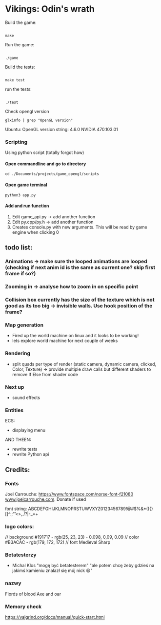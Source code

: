 # Vikings: Odin's wrath

Build the game:

```{commandline}

make
```

Run the game:


```{commandline}

./game
```


Build the tests:

```{commandline}

make test
```

run the tests:

```{commandline}

./test
```


Check opengl version
```{commandline}
glxinfo | grep "OpenGL version"
```

Ubuntu:
OpenGL version string: 4.6.0 NVIDIA 470.103.01


### Scripting
Using python script (totally forgot how)

#### Open commandline and go to directory
```{commandline}
cd ./Documents/projects/game_opengl/scripts
```
 
#### Open game terminal
```{commandline}
python3 app.py
```

#### Add and run function

1) Edit game_api.py -> add another function
2) Edit py.cpp/py.h -> add another function
3) Creates console.py with new arguments. This will be read by game engine when clicking 0


## todo list:
### Animations -> make sure the looped animations are looped (checking if next anim id is the same as current one? skip first frame if so?)
### Zooming in -> analyse how to zoom in on specific point 
### Collision box currently has the size of the texture which is not good as its too big -> invisible walls. Use hook position of the frame?


### Map generation

- Fired up the world machine on linux and it looks to be working!
- lets explore world machine for next couple of weeks


### Rendering
- split quads per type of render (static camera, dynamic camera, clicked, Color, Texture) -> provide multiple draw calls but different shaders to remove If Else from shader code

### Next up
- sound effects

### Entities
ECS:
 - displaying menu

AND THEEN:
 - rewrite tests
 - rewrite Python api

## Credits:


### Fonts
Joel Carrouche: https://www.fontspace.com/norse-font-f21080 www.joelcarrouche.com. Donate if used


font string:
ABCDEFGHIJKLMNOPRSTUWVXYZ0123456789!@#$%&*(){}[]^:;”’<>,./?|\-_=+



### logo colors:
// background
#191717 - rgb(25, 23, 23)  - 0.098, 0,09, 0.09
// color
#B3ACAC - rgb(179, 172, 172)
// font
Medieval Sharp



### Betatesterzy
- Michal Klos "mogę być betatesterem" "ale potem chcę żeby gdzieś na jakimś kamieniu znalazł się mój nick 😃"



### nazwy 
Fiords of blood
Axe and oar



### Memory check

https://valgrind.org/docs/manual/quick-start.html